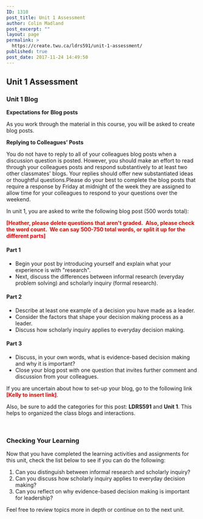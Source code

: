 ```yaml
---
ID: 1310
post_title: Unit 1 Assessment
author: Colin Madland
post_excerpt: ""
layout: page
permalink: >
  https://create.twu.ca/ldrs591/unit-1-assessment/
published: true
post_date: 2017-11-24 14:49:50
---
```

<h2>Unit 1 Assessment</h2>
<h3>Unit 1 Blog</h3>
<strong>Expectations for</strong> <strong>Blog posts</strong>

As you work through the material in this course, you will be asked to create blog posts.

<strong>Replying to Colleagues’ Posts</strong>
<p class="Paragraph">You do not have to reply to all of your colleagues blog posts when a discussion question is posted. However, you should make an effort to read through your colleagues posts and respond substantively to at least two other classmates' blogs. Your replies should offer new substantiated ideas or thoughtful questions.Please do your best to complete the blog posts that require a response by Friday at midnight of the week they are assigned to allow time for your colleagues to respond to your questions over the weekend.</p>
In unit 1, you are asked to write the following blog post (500 words total):

<strong><span style="color: #ff0000">[Heather, please delete questions that aren't graded.  Also, please check the word count.  We can say 500-750 total words, or split it up for the different parts]</span></strong>
<h4>Part 1</h4>
<ul>
 	<li>Begin your post by introducing yourself and explain what your experience is with "research".</li>
 	<li>Next, discuss the differences between informal research (everyday problem solving) and scholarly inquiry (formal research).</li>
</ul>
<h4>Part 2</h4>
<ul>
 	<li>Describe at least one example of a decision you have made as a leader.</li>
 	<li>Consider the factors that shape your decision making process as a leader.</li>
 	<li>Discuss how scholarly inquiry applies to everyday decision making.</li>
</ul>
<h4>Part 3</h4>
<ul>
 	<li>Discuss, in your own words, what is evidence-based decision making and why it is important?</li>
 	<li>Close your blog post with one question that invites further comment and discussion from your colleagues.</li>
</ul>
If you are uncertain about how to set-up your blog, go to the following link<span style="color: #ff0000"><strong> [Kelly to insert link]</strong></span>.

Also, be sure to add the categories for this post: <strong>LDRS591</strong> and <strong>Unit 1</strong>. This helps to organized the class blogs and interactions.

&nbsp;
<h3>Checking Your Learning</h3>
Now that you have completed the learning activities and assignments for this unit, check the list below to see if you can do the following:
<ol>
 	<li>Can you distinguish between informal research and scholarly inquiry?</li>
 	<li>Can you discuss how scholarly inquiry applies to everyday decision making?</li>
 	<li>Can you reflect on why evidence-based decision making is important for leadership?</li>
</ol>
Feel free to review topics more in depth or continue on to the next unit.